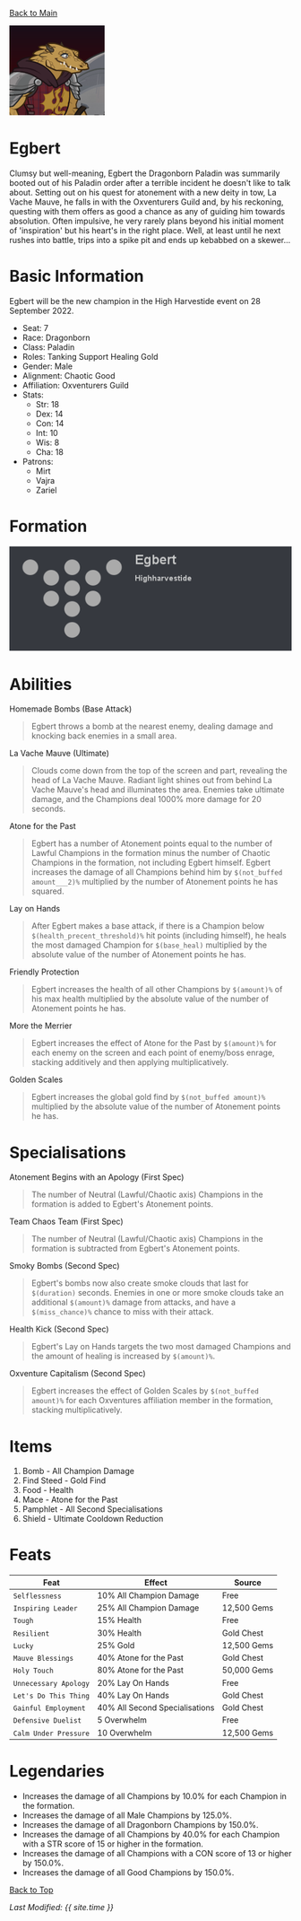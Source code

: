 [Back to Main](index.md)

![Profile Picture](images/profile_egbert.png)
# Egbert
Clumsy but well-meaning, Egbert the Dragonborn Paladin was summarily booted out of his Paladin order after a terrible incident he doesn't like to talk about. Setting out on his quest for atonement with a new deity in tow, La Vache Mauve, he falls in with the Oxventurers Guild and, by his reckoning, questing with them offers as good a chance as any of guiding him towards absolution. Often impulsive, he very rarely plans beyond his initial moment of 'inspiration' but his heart's in the right place. Well, at least until he next rushes into battle, trips into a spike pit and ends up kebabbed on a skewer...

# Basic Information
Egbert will be the new champion in the High Harvestide event on 28 September 2022.

* Seat: 7
* Race: Dragonborn
* Class: Paladin
* Roles: Tanking Support Healing Gold
* Gender: Male
* Alignment: Chaotic Good
* Affiliation: Oxventurers Guild
* Stats:
  * Str: 18
  * Dex: 14
  * Con: 14
  * Int: 10
  * Wis:  8
  * Cha: 18
* Patrons:
  * Mirt
  * Vajra
  * Zariel

# Formation
![Formation Layout](images/formation_egbert.png)

# Abilities

Homemade Bombs (Base Attack)
> Egbert throws a bomb at the nearest enemy, dealing damage and knocking back enemies in a small area.

La Vache Mauve (Ultimate)
> Clouds come down from the top of the screen and part, revealing the head of La Vache Mauve. Radiant light shines out from behind La Vache Mauve's head and illuminates the area. Enemies take ultimate damage, and the Champions deal 1000% more damage for 20 seconds.

Atone for the Past
> Egbert has a number of Atonement points equal to the number of Lawful Champions in the formation minus the number of Chaotic Champions in the formation, not including Egbert himself. Egbert increases the damage of all Champions behind him by `$(not_buffed amount___2)%` multiplied by  the number of Atonement points he has squared.

Lay on Hands
> After Egbert makes a base attack, if there is a Champion below `$(health_precent_threshold)%` hit points (including himself), he heals the most damaged Champion for `$(base_heal)` multiplied by the absolute value of the number of Atonement points he has.

Friendly Protection
> Egbert increases the health of all other Champions by `$(amount)%` of his max health multiplied by the absolute value of the number of Atonement points he has.

More the Merrier
> Egbert increases the effect of Atone for the Past by `$(amount)%` for each enemy on the screen and each point of enemy/boss enrage, stacking additively and then applying multiplicatively.

Golden Scales
> Egbert increases the global gold find by `$(not_buffed amount)%` multiplied by the absolute value of the number of Atonement points he has.

# Specialisations

Atonement Begins with an Apology (First Spec)
> The number of Neutral (Lawful/Chaotic axis) Champions in the formation is added to Egbert's Atonement points.

Team Chaos Team (First Spec)
> The number of Neutral (Lawful/Chaotic axis) Champions in the formation is subtracted from Egbert's Atonement points.

Smoky Bombs (Second Spec)
> Egbert's bombs now also create smoke clouds that last for `$(duration)` seconds. Enemies in one or more smoke clouds take an additional `$(amount)%` damage from attacks, and have a `$(miss_chance)%` chance to miss with their attack.

Health Kick (Second Spec)
> Egbert's Lay on Hands targets the two most damaged Champions and the amount of healing is increased by `$(amount)%`.

Oxventure Capitalism (Second Spec)
> Egbert increases the effect of Golden Scales by `$(not_buffed amount)%` for each Oxventures affiliation member in the formation, stacking multiplicatively.

# Items

1. Bomb - All Champion Damage
2. Find Steed - Gold Find
3. Food - Health
4. Mace - Atone for the Past
5. Pamphlet - All Second Specialisations
6. Shield - Ultimate Cooldown Reduction

# Feats

| Feat | Effect | Source |
|---|---|---|
| `Selflessness` | 10% All Champion Damage | Free |
| `Inspiring Leader` | 25% All Champion Damage | 12,500 Gems |
| `Tough` | 15% Health | Free |
| `Resilient` | 30% Health | Gold Chest |
| `Lucky` | 25% Gold | 12,500 Gems |
| `Mauve Blessings` | 40% Atone for the Past | Gold Chest |
| `Holy Touch` | 80% Atone for the Past | 50,000 Gems |
| `Unnecessary Apology` | 20% Lay On Hands | Free |
| `Let's Do This Thing` | 40% Lay On Hands | Gold Chest |
| `Gainful Employment` | 40% All Second Specialisations | Gold Chest |
| `Defensive Duelist` | 5 Overwhelm | Free |
| `Calm Under Pressure` | 10 Overwhelm | 12,500 Gems |

# Legendaries

* Increases the damage of all Champions by 10.0% for each Champion in the formation.
* Increases the damage of all Male Champions by 125.0%.
* Increases the damage of all Dragonborn Champions by 150.0%.
* Increases the damage of all Champions by 40.0% for each Champion with a STR score of 15 or higher in the formation.
* Increases the damage of all Champions with a CON score of 13 or higher by 150.0%.
* Increases the damage of all Good Champions by 150.0%.

[Back to Top](#top)

*Last Modified: {{ site.time }}*